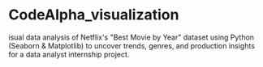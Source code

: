 # CodeAlpha_visualization
isual data analysis of Netflix's "Best Movie by Year" dataset using Python (Seaborn &amp; Matplotlib) to uncover trends, genres, and production insights for a data analyst internship project.

